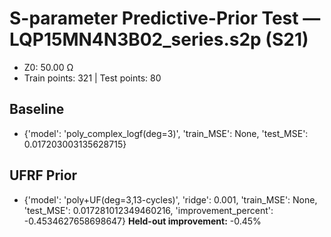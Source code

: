 # S-parameter Predictive-Prior Test — LQP15MN4N3B02_series.s2p (S21)
- Z0: 50.00 Ω
- Train points: 321  |  Test points: 80

## Baseline
- {'model': 'poly_complex_logf(deg=3)', 'train_MSE': None, 'test_MSE': 0.017203003135628715}

## UFRF Prior
- {'model': 'poly+UF(deg=3,13-cycles)', 'ridge': 0.001, 'train_MSE': None, 'test_MSE': 0.017281012349460216, 'improvement_percent': -0.4534627658698647}
**Held-out improvement:** -0.45%